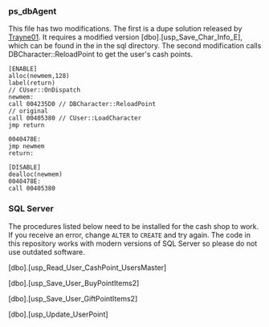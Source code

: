 ### ps_dbAgent

This file has two modifications. The first is a dupe solution released by [Trayne01](https://www.elitepvpers.com/forum/shaiya-pserver-guides-releases/3798719-release-episode-5-4-packet-based-dupe-fix.html). It requires a modified version [dbo].[usp_Save_Char_Info_E], which can be found in the in the sql directory. The second modification calls DBCharacter::ReloadPoint to get the user's cash points.

```
[ENABLE]
alloc(newmem,128)
label(return)
// CUser::OnDispatch
newmem:
call 004235D0 // DBCharacter::ReloadPoint
// original
call 00405380 // CUser::LoadCharacter
jmp return

0040478E:
jmp newmem
return:

[DISABLE]
dealloc(newmem)
0040478E:
call 00405380
```

### SQL Server

The procedures listed below need to be installed for the cash shop to work. If you receive an error, change `ALTER` to `CREATE` and try again. The code in this repository works with modern versions of SQL Server so please do not use outdated software.

[dbo].[usp_Read_User_CashPoint_UsersMaster]

[dbo].[usp_Save_User_BuyPointItems2]

[dbo].[usp_Save_User_GiftPointItems2]

[dbo].[usp_Update_UserPoint]
